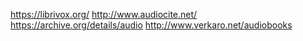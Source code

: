 https://librivox.org/
http://www.audiocite.net/
https://archive.org/details/audio
http://www.verkaro.net/audiobooks
